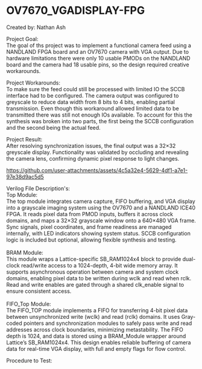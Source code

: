 # OV7670_VGADISPLAY-FPG
Created by: Nathan Ash

Project Goal:<br/>
The goal of ths project was to implement a functional camera feed using a NANDLAND FPGA board and an OV7670 camera with VGA output. Due to hardware limitations there were only 10 usable PMODs on the NANDLAND board and the camera had 18 usable pins, so the design required creative workarounds.

Project Workarounds:<br/>
To make sure the feed could still be processed with limited IO the SCCB interface had to be configured. The camera output was configured to greyscale to reduce data width from 8 bits to 4 bits, enabling partial transmission. Even though this workaround allowed limited data to be transmitted there was still not enough IOs available. To account for this the synthesis was broken into two parts, the first being the SCCB configuration and the second being the actual feed.

Project Result:<br/>
After resolving synchronization issues, the final output was a 32×32 greyscale display. Functionality was validated by occluding and revealing the camera lens, confirming dynamic pixel response to light changes.


https://github.com/user-attachments/assets/4c5a32e4-5629-4df1-a7e1-97e38d9ac5d5

Verilog File Description's:<br/>
Top Module:<br/>
The top module integrates camera capture, FIFO buffering, and VGA display into a grayscale imaging system using the OV7670 and a NANDLAND ICE40 FPGA. It reads pixel data from PMOD inputs, buffers it across clock domains, and maps a 32×32 grayscale window onto a 640×480 VGA frame. Sync signals, pixel coordinates, and frame readiness are managed internally, with LED indicators showing system status. SCCB configuration logic is included but optional, allowing flexible synthesis and testing.<br/>
<br/>
BRAM Module:<br/>
 This module wraps a Lattice-specific SB_RAM1024x4 block to provide dual-clock read/write access to a 1024-depth, 4-bit wide memory array. It supports asynchronous operation between camera and system clock domains, enabling pixel data to be written during wclk and read when rclk. Read and write enables are gated through a shared clk_enable signal to ensure consistent access.<br/>
 <br/>
FIFO_Top Module:<br/>
The FIFO_TOP module implements a FIFO for transferring 4-bit pixel data between unsynchronized write (wclk) and read (rclk) domains. It uses Gray-coded pointers and synchronization modules to safely pass write and read addresses across clock boundaries, minimizing metastability. The FIFO depth is 1024, and data is stored using a BRAM_Module wrapper around Lattice’s SB_RAM1024x4. This design enables reliable buffering of camera data for real-time VGA display, with full and empty flags for flow control.

Procedure to Test:



